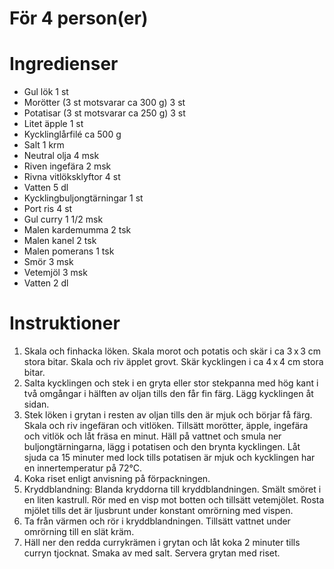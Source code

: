 # För 4 person(er)
# Ingredienser
- Gul lök 1 st
- Morötter (3 st motsvarar ca 300 g) 3 st
- Potatisar (3 st motsvarar ca 250 g) 3 st
- Litet äpple 1 st
- Kycklinglårfilé ca 500 g
- Salt 1 krm
- Neutral olja 4 msk
- Riven ingefära 2 msk
- Rivna vitlöksklyftor 4 st
- Vatten 5 dl
- Kycklingbuljongtärningar 1 st
- Port ris 4 st
- Gul curry 1 1/2 msk
- Malen kardemumma 2 tsk
- Malen kanel 2 tsk
- Malen pomerans 1 tsk
- Smör 3 msk
- Vetemjöl 3 msk
- Vatten 2 dl
# Instruktioner
1. Skala och finhacka löken. Skala morot och potatis och skär i ca 3 x 3 cm stora bitar. Skala och riv äpplet grovt. Skär kycklingen i ca 4 x 4 cm stora bitar.
2. Salta kycklingen och stek i en gryta eller stor stekpanna med hög kant i två omgångar i hälften av oljan tills den får fin färg. Lägg kycklingen åt sidan.
3. Stek löken i grytan i resten av oljan tills den är mjuk och börjar få färg. Skala och riv ingefäran och vitlöken. Tillsätt morötter, äpple, ingefära och vitlök och låt fräsa en minut. Häll på vattnet och smula ner buljongtärningarna, lägg i potatisen och den brynta kycklingen. Låt sjuda ca 15 minuter med lock tills potatisen är mjuk och kycklingen har en innertemperatur på 72°C.
4. Koka riset enligt anvisning på förpackningen.
5. Kryddblandning: Blanda kryddorna till kryddblandningen. Smält smöret i en liten kastrull. Rör med en visp mot botten och tillsätt vetemjölet. Rosta mjölet tills det är ljusbrunt under konstant omrörning med vispen.
6. Ta från värmen och rör i kryddblandningen. Tillsätt vattnet under omrörning till en slät kräm.
7. Häll ner den redda currykrämen i grytan och låt koka 2 minuter tills curryn tjocknat. Smaka av med salt. Servera grytan med riset.